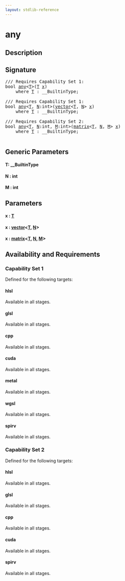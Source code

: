 ```yaml
---
layout: stdlib-reference
---
```


# any

## Description





## Signature 

<pre>
/// Requires Capability Set 1:
<span class="code_keyword">bool</span> <a href="any.html">any</a>&lt;<a href="any.html#typeparam-T" class="code_type">T</a>&gt;(<a href="any.html#typeparam-T" class="code_type">T</a> <a href="any.html#decl-x" class="code_param">x</a>)
    <span class='code_keyword'>where</span> <a href="any.html#typeparam-T" class="code_type">T</a> : __BuiltinType;

/// Requires Capability Set 1:
<span class="code_keyword">bool</span> <a href="any.html">any</a>&lt;<a href="any.html#typeparam-T" class="code_type">T</a>, <a href="any.html#decl-N" class="code_var">N</a>:<span class="code_keyword">int</span>&gt;(<a href="index.html" class="code_type">vector</a>&lt;<a href="any.html#typeparam-T" class="code_type">T</a>, <a href="any.html#decl-N" class="code_var">N</a>&gt; <a href="any.html#decl-x" class="code_param">x</a>)
    <span class='code_keyword'>where</span> <a href="any.html#typeparam-T" class="code_type">T</a> : __BuiltinType;

/// Requires Capability Set 2:
<span class="code_keyword">bool</span> <a href="any.html">any</a>&lt;<a href="any.html#typeparam-T" class="code_type">T</a>, <a href="any.html#decl-N" class="code_var">N</a>:<span class="code_keyword">int</span>, <a href="any.html#decl-M" class="code_var">M</a>:<span class="code_keyword">int</span>&gt;(<a href="index.html" class="code_type">matrix</a>&lt;<a href="any.html#typeparam-T" class="code_type">T</a>, <a href="any.html#decl-N" class="code_var">N</a>, <a href="any.html#decl-M" class="code_var">M</a>&gt; <a href="any.html#decl-x" class="code_param">x</a>)
    <span class='code_keyword'>where</span> <a href="any.html#typeparam-T" class="code_type">T</a> : __BuiltinType;

</pre>

## Generic Parameters

####  <a id="typeparam-T"></a>T: \_\_BuiltinType
####  <a id="decl-N"></a>N  : int
####  <a id="decl-M"></a>M  : int

## Parameters

####  <a id="decl-x"></a>x  : [T](any#typeparam-T)
####  <a id="decl-x"></a>x  : [vector](../types/vector/index)\<[T](../types/vector/index#typeparam-T), [N](../types/vector/index#decl-N)\>
####  <a id="decl-x"></a>x  : [matrix](../types/matrix/index)\<[T](../types/matrix/t-0), [N](../types/matrix/index#decl-N), [M](../types/matrix/index#decl-M)\>

## Availability and Requirements

### Capability Set 1

Defined for the following targets:

#### hlsl
Available in all stages.

#### glsl
Available in all stages.

#### cpp
Available in all stages.

#### cuda
Available in all stages.

#### metal
Available in all stages.

#### wgsl
Available in all stages.

#### spirv
Available in all stages.


### Capability Set 2

Defined for the following targets:

#### hlsl
Available in all stages.

#### glsl
Available in all stages.

#### cpp
Available in all stages.

#### cuda
Available in all stages.

#### spirv
Available in all stages.



